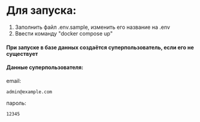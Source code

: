 # Для запуска:
1. Заполнить файл .env.sample, изменить его название на .env
2. Ввести команду "docker compose up"

#### При запуске в базе данных создаётся суперпользователь, если его не существует
#### Данные суперпользователя:
email:
```
admin@example.com
```
пароль:
```
12345
```